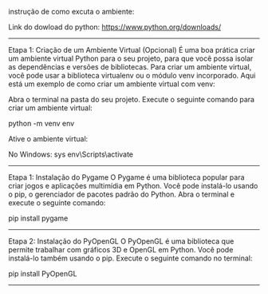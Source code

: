 instrução de como excuta  o ambiente:

Link do dowload do python: https://www.python.org/downloads/

----------------------------------------------------------------

Etapa 1: Criação de um Ambiente Virtual (Opcional)
É uma boa prática criar um ambiente virtual Python para o seu projeto, para que você possa isolar as dependências e versões de bibliotecas. Para criar um ambiente virtual, você pode usar a biblioteca virtualenv ou o módulo venv incorporado. Aqui está um exemplo de como criar um ambiente virtual com venv:

Abra o terminal na pasta do seu projeto.
Execute o seguinte comando para criar um ambiente virtual:

python -m venv env

Ative o ambiente virtual:

No Windows:
sys
env\Scripts\activate

----------------------------------------------------------------


 Etapa 1: Instalação do Pygame
O Pygame é uma biblioteca popular para criar jogos e aplicações multimídia em Python. Você pode instalá-lo usando o pip, o gerenciador de pacotes padrão do Python. Abra o terminal e execute o seguinte comando:

pip install pygame

----------------------------------------------------------------


Etapa 2: Instalação do PyOpenGL
O PyOpenGL é uma biblioteca que permite trabalhar com gráficos 3D e OpenGL em Python. Você pode instalá-lo também usando o pip. Execute o seguinte comando no terminal:

pip install PyOpenGL

----------------------------------------------------------------



